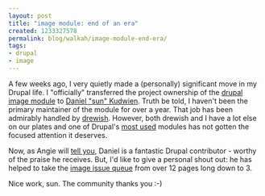 ```yaml
---
layout: post
title: "image module: end of an era"
created: 1233327578
permalink: blog/walkah/image-module-end-era/
tags:
- drupal
- image
---
```

A few weeks ago, I very quietly made a (personally) significant move in my Drupal life. I "officially" transferred the project ownership of the [drupal image module](http://drupal.org/project/image) to [Daniel "sun" Kudwien](http://drupal.org/user/54136). Truth be told, I haven't been the primary maintainer of the module for over a year. That job has been admirably handled by [drewish](http://drupal.org/user/34869). However, both drewish and I have a lot else on our plates and one of Drupal's [most used](http://drupal.org/project/usage) modules has not gotten the focused attention it deserves.

Now, as Angie will [tell you](http://webchick.net/contributor-spotlight/daniel-kudwien), Daniel is a fantastic Drupal contributor - worthy of the praise he receives. But, I'd like to give a personal shout out: he has helped to take the [image issue queue](http://drupal.org/project/issues/image) from over 12 pages long down to 3.

Nice work, sun. The community thanks you :-)
